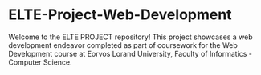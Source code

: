 # ELTE-Project-Web-Development
Welcome to the ELTE PROJECT repository! This project showcases a web development endeavor completed as part of coursework for the Web Development course at Eorvos Lorand University, Faculty of Informatics - Computer Science.
